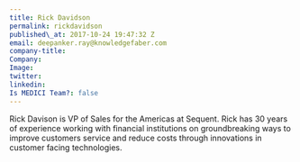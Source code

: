 ```yaml
---
title: Rick Davidson
permalink: rickdavidson
published\_at: 2017-10-24 19:47:32 Z
email: deepanker.ray@knowledgefaber.com
company-title: 
Company: 
Image: 
twitter: 
linkedin: 
Is MEDICI Team?: false
---
```


Rick Davison is VP of Sales for the Americas at Sequent. Rick has 30 years of experience working with financial institutions on groundbreaking ways to improve customers service and reduce costs through innovations in customer facing technologies.